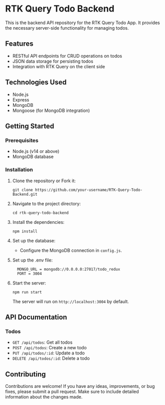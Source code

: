# RTK Query Todo Backend

This is the backend API repository for the RTK Query Todo App. It provides the necessary server-side functionality for managing todos.

## Features

- RESTful API endpoints for CRUD operations on todos
- JSON data storage for persisting todos
- Integration with RTK Query on the client side

## Technologies Used

- Node.js
- Express
- MongoDB
- Mongoose (for MongoDB integration)

## Getting Started

### Prerequisites

- Node.js (v14 or above)
- MongoDB database

### Installation

1. Clone the repository or Fork it:

   ```shell
   git clone https://github.com/your-username/RTK-Query-Todo-Backend.git
   ```

2. Navigate to the project directory:

   ```shell
   cd rtk-query-todo-backend
   ```

3. Install the dependencies:

   ```shell
   npm install
   ```

4. Set up the database:

   - Configure the MongoDB connection in `config.js`.

5. Set up the .env file:

   ```shell
     MONGO_URL = mongodb://0.0.0.0:27017/todo_redux
     PORT = 3004
   ```

6. Start the server:

   ```shell
   npm run start
   ```

   The server will run on `http://localhost:3004` by default.

## API Documentation

### Todos

- `GET /api/todos`: Get all todos
- `POST /api/todos`: Create a new todo
- `PUT /api/todos/:id`: Update a todo
- `DELETE /api/todos/:id`: Delete a todo

## Contributing

Contributions are welcome! If you have any ideas, improvements, or bug fixes, please submit a pull request. Make sure to include detailed information about the changes made.
